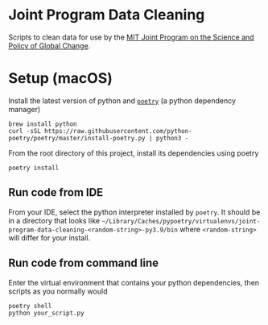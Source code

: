 # Joint Program Data Cleaning

Scripts to clean data for use by the [MIT Joint Program on the Science and Policy of Global Change](https://globalchange.mit.edu).

# Setup (macOS)

Install the latest version of python and [`poetry`](https://python-poetry.org) (a python dependency manager)

```
brew install python
curl -sSL https://raw.githubusercontent.com/python-poetry/poetry/master/install-poetry.py | python3 -
```

From the root directory of this project, install its dependencies using poetry

```
poetry install
```

## Run code from IDE

From your IDE, select the python interpreter installed by `poetry`. It should be in a directory that looks like `~/Library/Caches/pypoetry/virtualenvs/joint-program-data-cleaning-<random-string>-py3.9/bin` where `<random-string>` will differ for your install.

## Run code from command line

Enter the virtual environment that contains your python dependencies, then scripts as you normally would

```
poetry shell
python your_script.py
```